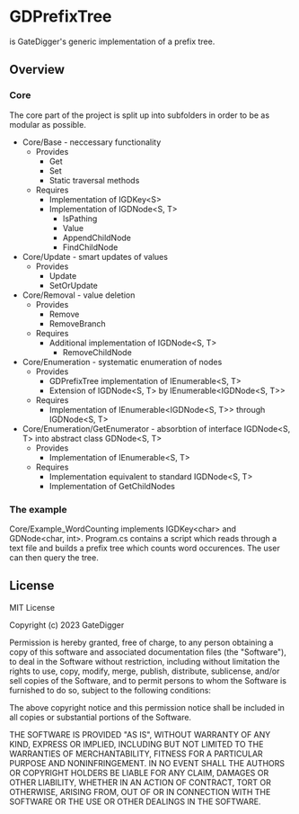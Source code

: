 # GDPrefixTree
is GateDigger's generic implementation of a prefix tree.

## Overview
### Core
The core part of the project is split up into subfolders in order to be as modular as possible.
- Core/Base - neccessary functionality
  - Provides
    - Get
    - Set
    - Static traversal methods
  - Requires
    - Implementation of IGDKey&lt;S&gt;
    - Implementation of IGDNode&lt;S, T&gt;
      - IsPathing
      - Value
      - AppendChildNode
      - FindChildNode
- Core/Update - smart updates of values
  - Provides
    - Update
    - SetOrUpdate
- Core/Removal - value deletion
  - Provides
    - Remove
    - RemoveBranch
  - Requires
    - Additional implementation of IGDNode&lt;S, T&gt;
      - RemoveChildNode
- Core/Enumeration - systematic enumeration of nodes
  - Provides
    - GDPrefixTree implementation of IEnumerable&lt;S, T&gt;
    - Extension of IGDNode&lt;S, T&gt; by IEnumerable&lt;IGDNode&lt;S, T&gt;&gt;
  - Requires
    - Implementation of IEnumerable&lt;IGDNode&lt;S, T&gt;&gt; through IGDNode&lt;S, T&gt;
- Core/Enumeration/GetEnumerator - absorbtion of interface IGDNode&lt;S, T&gt; into abstract class GDNode&lt;S, T&gt;
  - Provides
    - Implementation of IEnumerable&lt;S, T&gt;
  - Requires
    - Implementation equivalent to standard IGDNode&lt;S, T&gt;
    - Implementation of GetChildNodes

### The example
Core/Example_WordCounting implements IGDKey&lt;char&gt; and GDNode&lt;char, int&gt;. Program.cs contains a script which reads through a text file and builds a prefix tree which counts word occurences. The user can then query the tree.

## License

MIT License

Copyright (c) 2023 GateDigger

Permission is hereby granted, free of charge, to any person obtaining a copy
of this software and associated documentation files (the "Software"), to deal
in the Software without restriction, including without limitation the rights
to use, copy, modify, merge, publish, distribute, sublicense, and/or sell
copies of the Software, and to permit persons to whom the Software is
furnished to do so, subject to the following conditions:

The above copyright notice and this permission notice shall be included in all
copies or substantial portions of the Software.

THE SOFTWARE IS PROVIDED "AS IS", WITHOUT WARRANTY OF ANY KIND, EXPRESS OR
IMPLIED, INCLUDING BUT NOT LIMITED TO THE WARRANTIES OF MERCHANTABILITY,
FITNESS FOR A PARTICULAR PURPOSE AND NONINFRINGEMENT. IN NO EVENT SHALL THE
AUTHORS OR COPYRIGHT HOLDERS BE LIABLE FOR ANY CLAIM, DAMAGES OR OTHER
LIABILITY, WHETHER IN AN ACTION OF CONTRACT, TORT OR OTHERWISE, ARISING FROM,
OUT OF OR IN CONNECTION WITH THE SOFTWARE OR THE USE OR OTHER DEALINGS IN THE
SOFTWARE.
